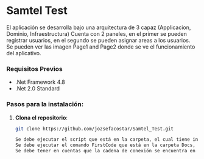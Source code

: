 # Samtel Test

El aplicación se desarrolla bajo una arquitectura de 3 capaz (Applicacion, Dominio, Infraestructura)
Cuenta con 2 paneles, en el primer se pueden registrar usuarios, en el segundo se pueden asignar areas a los usuarios.
Se pueden ver las imagen Page1 and Page2 donde se ve el funcionamiento del aplicativo.

### Requisitos Previos


- .Net Framework 4.8 
- .Net 2.0 Standard 

### Pasos para la instalación:

1. **Clona el repositorio**:

   ```bash
   git clone https://github.com/jozsefacostar/Samtel_Test.git
   
   Se debe ejecutar el script que está en la carpeta, el cual tiene información de usuarios y areas.
   Se debe ejecutar el comando FirstCode que está en la carpeta Docs, apuntadole a la ruta donde se tenga descargado el proyecto.
   Se debe tener en cuentas que la cadena de conexión se encuentra en el archivo SamtelContext, se debe tener en cuenta configurar en esta clase para que se pueda subir el proyecto. 